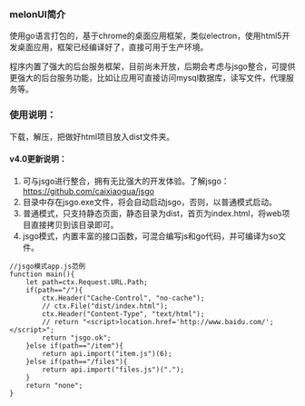 ### melonUI简介

使用go语言打包的，基于chrome的桌面应用框架，类似electron，使用html5开发桌面应用，框架已经编译好了，直接可用于生产环境。

程序内置了强大的后台服务框架，目前尚未开放，后期会考虑与jsgo整合，可提供更强大的后台服务功能，比如让应用可直接访问mysql数据库，读写文件，代理服务等。


### 使用说明：
下载，解压，把做好html项目放入dist文件夹。


#### v4.0更新说明：
1. 可与jsgo进行整合，拥有无比强大的开发体验。了解jsgo：https://github.com/caixiaogua/jsgo
2. 目录中存在jsgo.exe文件，将会自动启动jsgo，否则，以普通模式启动。
3. 普通模式，只支持静态页面，静态目录为dist，首页为index.html，将web项目直接拷贝到该目录即可。
4. jsgo模式，内置丰富的接口函数，可混合编写js和go代码，并可编译为so文件。

```
//jsgo模式app.js范例
function main(){
	let path=ctx.Request.URL.Path;
	if(path=="/"){
		ctx.Header("Cache-Control", "no-cache");
		// ctx.File("dist/index.html");
		ctx.Header("Content-Type", "text/html");
		// return "<script>location.href='http://www.baidu.com/';</script>";
		return "jsgo.ok";
	}else if(path=="/item"){
		return api.import("item.js")(6);
	}else if(path=="/files"){
		return api.import("files.js")(".");
	}
	return "none";
}
```
